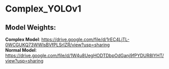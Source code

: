 # Complex_YOLOv1

## Model Weights:

**Complex Model**: https://drive.google.com/file/d/1rEC4LjTL-0WCGUKQ73WWIsBVfPLSrIZR/view?usp=sharing <br>
**Normal Model**: https://drive.google.com/file/d/1W4u8UegHODTDbpOdGanj9fPYDUR8IYHT/view?usp=sharing
